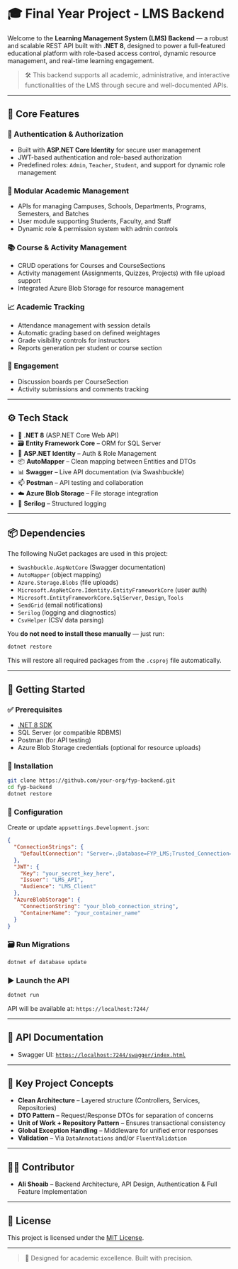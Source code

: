 
# 🎓 Final Year Project - LMS Backend

Welcome to the **Learning Management System (LMS) Backend** — a robust and scalable REST API built with **.NET 8**, designed to power a full-featured educational platform with role-based access control, dynamic resource management, and real-time learning engagement.

> 🛠️ This backend supports all academic, administrative, and interactive functionalities of the LMS through secure and well-documented APIs.

---

## 🚀 Core Features

### 🔐 Authentication & Authorization
- Built with **ASP.NET Core Identity** for secure user management
- JWT-based authentication and role-based authorization
- Predefined roles: `Admin`, `Teacher`, `Student`, and support for dynamic role management

### 🧩 Modular Academic Management
- APIs for managing Campuses, Schools, Departments, Programs, Semesters, and Batches
- User module supporting Students, Faculty, and Staff
- Dynamic role & permission system with admin controls

### 📚 Course & Activity Management
- CRUD operations for Courses and CourseSections
- Activity management (Assignments, Quizzes, Projects) with file upload support
- Integrated Azure Blob Storage for resource management

### 📈 Academic Tracking
- Attendance management with session details
- Automatic grading based on defined weightages
- Grade visibility controls for instructors
- Reports generation per student or course section

### 💬 Engagement
- Discussion boards per CourseSection
- Activity submissions and comments tracking

---

## ⚙️ Tech Stack

- 🧠 **.NET 8** (ASP.NET Core Web API)
- 🗃 **Entity Framework Core** – ORM for SQL Server
- 🔐 **ASP.NET Identity** – Auth & Role Management
- 📦 **AutoMapper** – Clean mapping between Entities and DTOs
- 📊 **Swagger** – Live API documentation (via Swashbuckle)
- 📫 **Postman** – API testing and collaboration
- ☁️ **Azure Blob Storage** – File storage integration
- 🧾 **Serilog** – Structured logging

---

## 📦 Dependencies

The following NuGet packages are used in this project:

- `Swashbuckle.AspNetCore` (Swagger documentation)
- `AutoMapper` (object mapping)
- `Azure.Storage.Blobs` (file uploads)
- `Microsoft.AspNetCore.Identity.EntityFrameworkCore` (user auth)
- `Microsoft.EntityFrameworkCore.SqlServer`, `Design`, `Tools`
- `SendGrid` (email notifications)
- `Serilog` (logging and diagnostics)
- `CsvHelper` (CSV data parsing)

You **do not need to install these manually** — just run:

```bash
dotnet restore
````

This will restore all required packages from the `.csproj` file automatically.

---

## 📁 Getting Started

### ✅ Prerequisites

* [.NET 8 SDK](https://dotnet.microsoft.com/en-us/download)
* SQL Server (or compatible RDBMS)
* Postman (for API testing)
* Azure Blob Storage credentials (optional for resource uploads)

### 🔧 Installation

```bash
git clone https://github.com/your-org/fyp-backend.git
cd fyp-backend
dotnet restore
```

### 🔐 Configuration

Create or update `appsettings.Development.json`:

```json
{
  "ConnectionStrings": {
    "DefaultConnection": "Server=.;Database=FYP_LMS;Trusted_Connection=True;"
  },
  "JWT": {
    "Key": "your_secret_key_here",
    "Issuer": "LMS_API",
    "Audience": "LMS_Client"
  },
  "AzureBlobStorage": {
    "ConnectionString": "your_blob_connection_string",
    "ContainerName": "your_container_name"
  }
}
```

### 🗃️ Run Migrations

```bash
dotnet ef database update
```

### ▶️ Launch the API

```bash
dotnet run
```

API will be available at: `https://localhost:7244/`

---

## 📘 API Documentation

* Swagger UI: [`https://localhost:7244/swagger/index.html`](https://localhost:7244/swagger/index.html)

---

## 🧪 Key Project Concepts

* **Clean Architecture** – Layered structure (Controllers, Services, Repositories)
* **DTO Pattern** – Request/Response DTOs for separation of concerns
* **Unit of Work + Repository Pattern** – Ensures transactional consistency
* **Global Exception Handling** – Middleware for unified error responses
* **Validation** – Via `DataAnnotations` and/or `FluentValidation`

---

## 👨‍💻 Contributor

* **Ali Shoaib** – Backend Architecture, API Design, Authentication & Full Feature Implementation

---

## 📄 License

This project is licensed under the [MIT License](LICENSE).

---

> 🧠 Designed for academic excellence. Built with precision.

```

